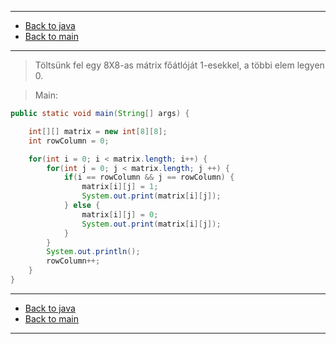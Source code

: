 
---

- [Back to java](../../java.md)
- [Back to main](../../../../README.md)

---

> Töltsünk fel egy 8X8-as mátrix főátlóját 1-esekkel, a többi elem legyen 0.

> Main:

```java
public static void main(String[] args) {

	int[][] matrix = new int[8][8];
	int rowColumn = 0;

	for(int i = 0; i < matrix.length; i++) {
		for(int j = 0; j < matrix.length; j ++) {
			if(i == rowColumn && j == rowColumn) {
				matrix[i][j] = 1;
				System.out.print(matrix[i][j]);
			} else {
				matrix[i][j] = 0;
				System.out.print(matrix[i][j]);
			}
		}
		System.out.println();
		rowColumn++;
	}
}
```

---

- [Back to java](../../java.md)
- [Back to main](../../../../README.md)

---